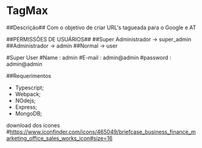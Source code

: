 # TagMax #

##Descrição##
Com o objetivo de criar URL's tagueada para o Google e AT

##PERMISSÕES DE USUÁRIOS##
##Super Administrador -> super_admin
##Administrador -> admin 
##Normal -> user

#Super User 
#Name     : admin
#E-mail   : admin@admin
#password : admin@admin

##Requerimentos
 - Typescript;
 - Webpack;
 - NOdejs;
 - Express;
 - MongoDB;

download dos icones #https://www.iconfinder.com/icons/465049/briefcase_business_finance_marketing_office_sales_works_icon#size=16
